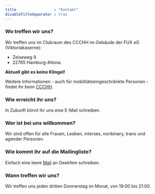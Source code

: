 ```yaml
---
title                 : "Kontakt"
disableTitleSeparator : true
---
```


### Wo treffen wir uns?

Wir treffen uns im Clubraum des CCCHH im Gebäude der FUX eG (Viktoriakaserne):
* Zeiseweg 9
* 22765 Hamburg-Altona.

**Aktuell gibt es keine Klingel!** 

Weitere Informationen - auch für mobilitätseingeschränkte Personen - findet ihr beim [CCCHH](https://hamburg.ccc.de/#kontakt).


### Wie erreicht ihr uns?

In Zukunft könnt ihr uns eine E-Mail schreiben.


### Wer ist bei uns willkommen? 

Wir sind offen für alle Frauen, Lesben, intersex, nonbinary, trans und agender Personen.


### Wie kommt ihr auf die Mailingliste?

Einfach eine leere [Mail](mailto:geekfem-subscribe@lists.hamburg.ccc.de) an Geekfem schreiben.


### Wann treffen wir uns?

Wir treffen uns jeden dritten Donnerstag im Monat, von 19:00 bis 21:00.